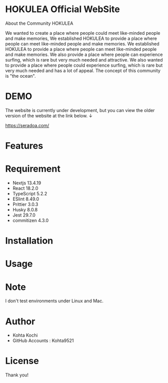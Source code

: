# HOKULEA Official WebSite

About the Community HOKULEA

We wanted to create a place where people could meet like-minded people and make memories,
We established HOKULEA to provide a place where people can meet like-minded people and make memories. We established HOKULEA to provide a place where people can meet like-minded people and make memories.
We also provide a place where people can experience surfing, which is rare but very much needed and attractive.
We also wanted to provide a place where people could experience surfing, which is rare but very much needed and has a lot of appeal.
The concept of this community is "the ocean".


# DEMO

The website is currently under development, but you can view the older version of the website at the link below. ↓

https://seradoa.com/

# Features


# Requirement

* Nextjs  13.4.19
* React  18.2.0
* TypeScript  5.2.2
* ESlint  8.49.0
* Prittier  3.0.3
* Husky  8.0.8
* Jest  29.7.0
* commitizen  4.3.0

# Installation


# Usage


# Note

I don't test environments under Linux and Mac.

# Author

* Kohta Kochi
* GitHub Accounts : Kohta9521

# License

Thank you!
